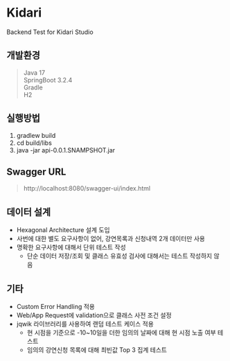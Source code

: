 # Kidari
Backend Test for Kidari Studio

## 개발환경
> Java 17  
> SpringBoot 3.2.4  
> Gradle  
> H2

## 실행방법
1. gradlew build
2. cd build/libs
3. java -jar api-0.0.1.SNAMPSHOT.jar

## Swagger URL
> http://localhost:8080/swagger-ui/index.html

## 데이터 설계
+ Hexagonal Architecture 설계 도입
+ 사번에 대한 별도 요구사항이 없어, 강연목록과 신청내역 2개 데이터만 사용
+ 명확한 요구사항에 대해서 단위 테스트 작성
  + 단순 데이터 저장/조회 및 클래스 유효성 검사에 대해서는 테스트 작성하지 않음

## 기타
+ Custom Error Handling 적용
+ Web/App Request에 validation으로 클래스 사전 조건 설정
+ jqwik 라이브러리를 사용하여 랜덤 테스트 케이스 적용
  + 현 시점을 기준으로 -10~10일을 더한 임의의 날짜에 대해 현 시점 노출 여부 테스트
  + 임의의 강연신청 목록에 대해 최빈값 Top 3 집계 테스트